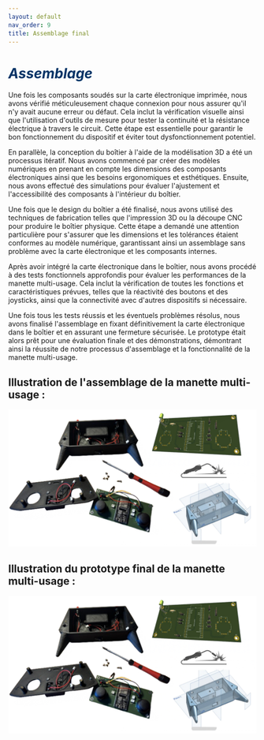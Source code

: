 ```yaml
---
layout: default
nav_order: 9
title: Assemblage final
---
```


# <span style="color:#003366">_Assemblage_</span>

Une fois les composants soudés sur la carte électronique imprimée, nous avons vérifié méticuleusement chaque connexion pour nous assurer qu'il n'y avait aucune erreur ou défaut. Cela inclut la vérification visuelle ainsi que l'utilisation d'outils de mesure pour tester la continuité et la résistance électrique à travers le circuit. Cette étape est essentielle pour garantir le bon fonctionnement du dispositif et éviter tout dysfonctionnement potentiel.

En parallèle, la conception du boîtier à l'aide de la modélisation 3D a été un processus itératif. Nous avons commencé par créer des modèles numériques en prenant en compte les dimensions des composants électroniques ainsi que les besoins ergonomiques et esthétiques. Ensuite, nous avons effectué des simulations pour évaluer l'ajustement et l'accessibilité des composants à l'intérieur du boîtier.

Une fois que le design du boîtier a été finalisé, nous avons utilisé des techniques de fabrication telles que l'impression 3D ou la découpe CNC pour produire le boîtier physique. Cette étape a demandé une attention particulière pour s'assurer que les dimensions et les tolérances étaient conformes au modèle numérique, garantissant ainsi un assemblage sans problème avec la carte électronique et les composants internes.

Après avoir intégré la carte électronique dans le boîtier, nous avons procédé à des tests fonctionnels approfondis pour évaluer les performances de la manette multi-usage. Cela inclut la vérification de toutes les fonctions et caractéristiques prévues, telles que la réactivité des boutons et des joysticks, ainsi que la connectivité avec d'autres dispositifs si nécessaire.

Une fois tous les tests réussis et les éventuels problèmes résolus, nous avons finalisé l'assemblage en fixant définitivement la carte électronique dans le boîtier et en assurant une fermeture sécurisée. Le prototype était alors prêt pour une évaluation finale et des démonstrations, démontrant ainsi la réussite de notre processus d'assemblage et la fonctionnalité de la manette multi-usage.

## Illustration de l'assemblage de la manette multi-usage :

![Illustration assemblage](images/assemblage.png)

## Illustration du prototype final de la manette multi-usage :

![Illustration assemblage](images/assemblage.png)

